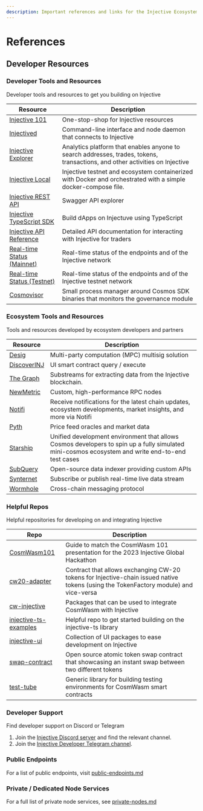 ```yaml
---
description: Important references and links for the Injective Ecosystem
---
```


# References

## Developer Resources

### Developer Tools and Resources

Developer tools and resources to get you building on Injective

| **Resource**                                                                                  | **Description**                                                                                                             |
| --------------------------------------------------------------------------------------------- | --------------------------------------------------------------------------------------------------------------------------- |
| [Injective 101](https://injective.notion.site/Injective-101-589dedc4c9c04531aae503dbb235d443) | One-stop-shop for Injective resources                                                                                       |
| [Injectived](toolkits/injectived/)                                                            | Command-line interface and node daemon that connects to Injective                                                           |
| [Injective Explorer](https://explorer.injective.network/)                                     | Analytics platform that enables anyone to search addresses, trades, tokens, transactions, and other activities on Injective |
| [Injective Local](https://github.com/InjectiveLabs/injective-local)                           | Injective testnet and ecosystem containerized with Docker and orchestrated with a simple docker-compose file.               |
| [Injective REST API](https://lcd.injective.network/swagger/)                                  | Swagger API explorer                                                                                                        |
| [Injective TypeScript SDK](https://docs.ts.injective.network)                                 | Build dApps on Injectuve using TypeScript                                                                                   |
| [Injective API Reference](https://api.injective.exchange)                                     | Detailed API documentation for interacting with Injective for traders                                                       |
| [Real-time Status (Mainnet)](https://status.injective.network/)                               | Real-time status of the endpoints and of the Injective network                                                              |
| [Real-time Status (Testnet)](https://testnet.status.injective.network)                        | Real-time status of the endpoints and of the Injective testnet network                                                      |
| [Cosmovisor](nodes/validators/cosmosvisor.md)                                                 | Small process manager around Cosmos SDK binaries that monitors the governance module                                        |

### Ecosystem Tools and Resources

Tools and resources developed by ecosystem developers and partners

| **Resource**                                                                                       | **Description**                                                                                                                                  |
| -------------------------------------------------------------------------------------------------- | ------------------------------------------------------------------------------------------------------------------------------------------------ |
| [Desig](https://desig.io/)                                                                         | Multi-party computation (MPC) multisig solution                                                                                                  |
| [DiscoverINJ](https://alpha.discoverinj.com/console)                                               | UI smart contract query / execute                                                                                                                |
| [The Graph](https://substreams.streamingfast.io/intro-injective)                                   | Substreams for extracting data from the Injective blockchain.                                                                                    |
| [NewMetric](https://app.newmetric.xyz/)                                                            | Custom, high-performance RPC nodes                                                                                                               |
| [Notifi](https://injective.com/notifications/)                                                     | Receive notifications for the latest chain updates, ecosystem developments, market insights, and more via Notifi                                 |
| [Pyth](https://docs.pyth.network/home)                                                             | Price feed oracles and market data                                                                                                               |
| [Starship](https://docs.cosmology.zone/starship)                                                   | Unified development environment that allows Cosmos developers to spin up a fully simulated mini-cosmos ecosystem and write end-to-end test cases |
| [SubQuery](https://github.com/subquery/cosmos-subql-starter/tree/main/Injective/injective-starter) | Open-source data indexer providing custom APIs                                                                                                   |
| [Synternet](https://docs.synternet.com/build/data-layer/developer-portal/subscribe-to-streams)     | Subscribe or publish real-time live data stream                                                                                                  |
| [Wormhole](https://docs.wormhole.com/wormhole)                                                     | Cross-chain messaging protocol                                                                                                                   |

### Helpful Repos

Helpful repositories for developing on and integrating Injective

| **Repo**                                                                                         | **Description**                                                                                                                      |
| ------------------------------------------------------------------------------------------------ | ------------------------------------------------------------------------------------------------------------------------------------ |
| [CosmWasm101](https://github.com/InjectiveLabs/CosmWasm101)                                      | Guide to match the CosmWasm 101 presentation for the 2023 Injective Global Hackathon                                                 |
| [cw20-adapter](https://github.com/InjectiveLabs/cw20-adapter/tree/master/contracts/cw20-adapter) | Contract that allows exchanging CW-20 tokens for Injective-chain issued native tokens (using the TokenFactory module) and vice-versa |
| [cw-injective](https://github.com/InjectiveLabs/cw-injective)                                    | Packages that can be used to integrate CosmWasm with Injective                                                                       |
| [injective-ts-examples](https://github.com/InjectiveLabs/injective-ts-examples)                  | Helpful repo to get started building on the injective-ts library                                                                     |
| [injective-ui](https://github.com/InjectiveLabs/injective-ui)                                    | Collection of UI packages to ease development on Injective                                                                           |
| [swap-contract](https://github.com/InjectiveLabs/swap-contract)                                  | Open source atomic token swap contract that showcasing an instant swap between two different tokens                                  |
| [test-tube](https://github.com/injectiveLabs/test-tube)                                          | Generic library for building testing environments for CosmWasm smart contracts                                                       |

### Developer Support

Find developer support on Discord or Telegram

1. Join the [Injective Discord server](https://discord.gg/injective) and find the relevant channel.
2. Join the [Injective Developer Telegram channel](https://t.me/+8Y\_0HOFLhnRlZDU9).

### Public Endpoints

For a list of public endpoints, visit [public-endpoints.md](nodes/public-endpoints.md "mention")

### Private / Dedicated Node Services

For a full list of private node services, see [private-nodes.md](nodes/private-nodes.md "mention")
